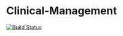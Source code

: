 # Clinical-Management

[![Build Status](https://travis-ci.org/Daniel194/Clinical-Management.svg?branch=master)](https://travis-ci.org/Daniel194/Clinical-Management)
